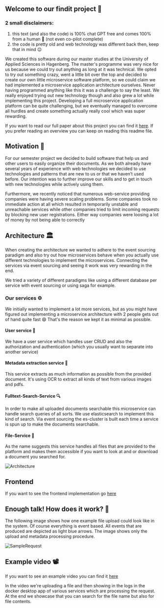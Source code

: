 ## Welcome to our findit project 👋

### 2 small disclaimers: 
1) this text (and also the code) is 100% chat GPT free and comes 100% from a human 🧠 (not
even co-pilot complete)
2) the code is pretty old and web technology was different back then, keep that in mind 😉

We created this software during our master studies at the University of Applied Sciences
in Hagenberg. The master's programme was very nice for us because we could try out
anything as long at it was technical. We opted to try out something crazy, went a little
bit over the top and decided to create our own little microservice software platform, so
we could claim we had implemented a microservice application architecture ourselves. Never
having programmed anything like this it was a challenge to say the least. We really
enjoyed trying out new technology though and also grew a lot while implementing this
project. Developing a full microservice application platform can be quite challenging, but
we eventually managed to overcome all hurdles and create something actually really cool
which was super rewarding.

If you want to read our full paper about this project you can find it
[here](docs/findit-microservices-plattform.pdf). If you prefer reading an overview you can
keep on reading this readme file.

## Motivation 🏃

For our semester project we decided to build software that help us and other users to
easily organize their documents. As we both already have several years of experience with
web technologies we decided to use technologies and patterns that are new to us or that we
haven’t used before. Our intention was to further improve our skills and to get in touch
with new technologies while actively using them.

Furthermore, we recently noticed that numerous web-service providing companies were having
severe scaling problems. Some companies took no immediate action at all which resulted in
temporarily unstable and unreachable services while other companies tried to limit
incoming requests by blocking new user registrations. Either way companies were loosing a
lot of money by not being able to correctly

## Architecture 🏛️

When creating the architecture we wanted to adhere to the event sourcing paradigm and also
try out how microservices behave when you actually use different technologies to implement
the microservices. Connecting the services via event sourcing and seeing it work was very
rewarding in the end.

We tried a variety of different paradigms like using a different database per service with
event sourcing or using saga for example.

### Our services ⚙️

We initially wanted to implement a lot more services, but as you might have figured out
implementing a microservice architecture with 2 people gets out of hand quite fast 😄
That's the reason we kept it as minimal as possible.

#### User service 🙋

We have a user service which handles user CRUD and also the authorization and
authentication (which you usually want to separate into another service)

#### Metadata extraction service 👀

This service extracts as much information as possible from the provided document. It's
using OCR to extract all kinds of text from various images and pdfs.

#### Fulltext-Search-Service 🔍

In order to make all uploaded documents searchable this microservice can handle search
queries of all sorts. We use elasticsearch to implement this kind of search. Via event
sourcing the es-cluster is built each time a service is spun up to make the documents
searchable.

#### File-Service 📂

As the name suggests this service handles all files that are provided to the platform and
makes them accessible if you want to look at and or download a document you searched for.

![Architecture](https://github.com/MaxSquared-WebCraft/findit/assets/15246773/be1e64dd-2506-452c-a2df-7c09f43f6d3f)

## Frontend

If you want to see the frontend implementation go
[here](https://github.com/MaxSquared-WebCraft/findit-frontend)

## Enough talk! How does it work? 🙊

The following image shows how one example file upload could look like in the system. Of
course everything is event based. All events that are produced are depicted as light blue
arrows. The image shows only the upload and metadata processing procedure.

![SampleRequest](https://github.com/MaxSquared-WebCraft/findit/assets/15246773/d5cb2329-8f38-436c-addb-7cb7bbec90da)

## Example video 📽️

If you want to see an example video you can find it [here](docs/output-sample-request.gif)

In the video we're uploading a file and then showing in the logs in the docker desktop app
of various services which are processing the request. At the end we showcase that you can
search for the file name but also for file contents.
